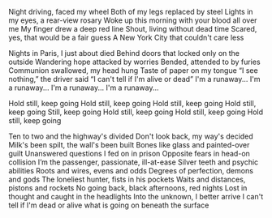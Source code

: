 Night driving, faced my wheel
Both of my legs replaced by steel
Lights in my eyes, a rear-view rosary
Woke up this morning with your blood all over me
My finger drew a deep red line
Shout, living without dead time
Scared, yes, that would be a fair guess
A New York City that couldn't care less

Nights in Paris, I just about died
Behind doors that locked only on the outside
Wandering hope attacked by worries
Bended, attended to by furies
Communion swallowed, my head hung
Taste of paper on my tongue
“I see nothing,” the driver said
“I can't tell if I'm alive or dead”
I'm a runaway...
I'm a runaway...
I'm a runaway...
I'm a runaway...

Hold still, keep going
Hold still, keep going
Hold still, keep going
Hold still, keep going
Still, keep going
Hold still, keep going
Hold still, keep going
Hold still, keep going

Ten to two and the highway's divided
Don't look back, my way's decided
Milk's been spilt, the wall's been built
Bones like glass and painted-over guilt
Unanswered questions I fed on in prison
Opposite fears in head-on collision
I’m the passenger, passionate, ill-at-ease
Silver teeth and psychic abilities
Roots and wires, evens and odds
Degrees of perfection, demons and gods
The loneliest hunter, fists in his pockets
Waits and distances, pistons and rockets
No going back, black afternoons, red nights
Lost in thought and caught in the headlights
Into the unknown, I better arrive
I can't tell if I'm dead or alive
what is going on beneath the surface
